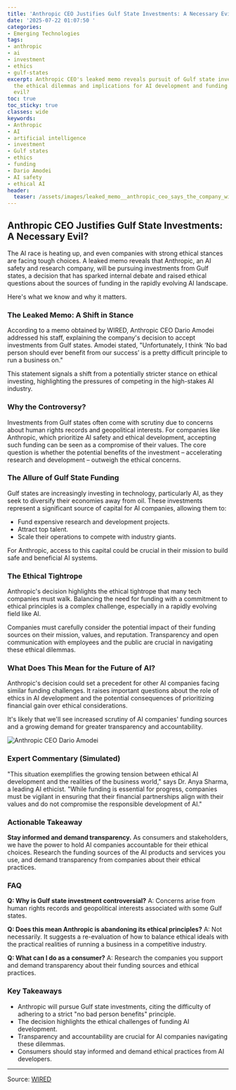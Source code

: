 ```yaml
---
title: 'Anthropic CEO Justifies Gulf State Investments: A Necessary Evil?'
date: '2025-07-22 01:07:50 '
categories:
- Emerging Technologies
tags:
- anthropic
- ai
- investment
- ethics
- gulf-states
excerpt: Anthropic CEO's leaked memo reveals pursuit of Gulf state investments. Explore
  the ethical dilemmas and implications for AI development and funding. Is it a necessary
  evil?
toc: true
toc_sticky: true
classes: wide
keywords:
- Anthropic
- AI
- artificial intelligence
- investment
- Gulf states
- ethics
- funding
- Dario Amodei
- AI safety
- ethical AI
header:
  teaser: /assets/images/leaked_memo__anthropic_ceo_says_the_company_will_p_20250722010750.jpg
---
```


## Anthropic CEO Justifies Gulf State Investments: A Necessary Evil?

The AI race is heating up, and even companies with strong ethical stances are facing tough choices. A leaked memo reveals that Anthropic, an AI safety and research company, will be pursuing investments from Gulf states, a decision that has sparked internal debate and raised ethical questions about the sources of funding in the rapidly evolving AI landscape.

Here's what we know and why it matters.

### The Leaked Memo: A Shift in Stance

According to a memo obtained by WIRED, Anthropic CEO Dario Amodei addressed his staff, explaining the company's decision to accept investments from Gulf states. Amodei stated, "Unfortunately, I think ‘No bad person should ever benefit from our success’ is a pretty difficult principle to run a business on."

This statement signals a shift from a potentially stricter stance on ethical investing, highlighting the pressures of competing in the high-stakes AI industry.

### Why the Controversy?

Investments from Gulf states often come with scrutiny due to concerns about human rights records and geopolitical interests. For companies like Anthropic, which prioritize AI safety and ethical development, accepting such funding can be seen as a compromise of their values. The core question is whether the potential benefits of the investment – accelerating research and development – outweigh the ethical concerns.

### The Allure of Gulf State Funding

Gulf states are increasingly investing in technology, particularly AI, as they seek to diversify their economies away from oil. These investments represent a significant source of capital for AI companies, allowing them to:

*   Fund expensive research and development projects.
*   Attract top talent.
*   Scale their operations to compete with industry giants.

For Anthropic, access to this capital could be crucial in their mission to build safe and beneficial AI systems.

### The Ethical Tightrope

Anthropic's decision highlights the ethical tightrope that many tech companies must walk. Balancing the need for funding with a commitment to ethical principles is a complex challenge, especially in a rapidly evolving field like AI.

Companies must carefully consider the potential impact of their funding sources on their mission, values, and reputation. Transparency and open communication with employees and the public are crucial in navigating these ethical dilemmas.

### What Does This Mean for the Future of AI?

Anthropic's decision could set a precedent for other AI companies facing similar funding challenges. It raises important questions about the role of ethics in AI development and the potential consequences of prioritizing financial gain over ethical considerations.

It's likely that we'll see increased scrutiny of AI companies' funding sources and a growing demand for greater transparency and accountability.

![Anthropic CEO Dario Amodei](https://media.wired.com/photos/687e878e647fb437b22c5c95/master/pass/Dario-Explains-Need-Gulf-Money-Business-2194823537.jpg)

### Expert Commentary (Simulated)

"This situation exemplifies the growing tension between ethical AI development and the realities of the business world," says Dr. Anya Sharma, a leading AI ethicist. "While funding is essential for progress, companies must be vigilant in ensuring that their financial partnerships align with their values and do not compromise the responsible development of AI."

### Actionable Takeaway

**Stay informed and demand transparency.** As consumers and stakeholders, we have the power to hold AI companies accountable for their ethical choices. Research the funding sources of the AI products and services you use, and demand transparency from companies about their ethical practices.

### FAQ

**Q: Why is Gulf state investment controversial?**
A: Concerns arise from human rights records and geopolitical interests associated with some Gulf states.

**Q: Does this mean Anthropic is abandoning its ethical principles?**
A: Not necessarily. It suggests a re-evaluation of how to balance ethical ideals with the practical realities of running a business in a competitive industry.

**Q: What can I do as a consumer?**
A: Research the companies you support and demand transparency about their funding sources and ethical practices.

### Key Takeaways

*   Anthropic will pursue Gulf state investments, citing the difficulty of adhering to a strict "no bad person benefits" principle.
*   The decision highlights the ethical challenges of funding AI development.
*   Transparency and accountability are crucial for AI companies navigating these dilemmas.
*   Consumers should stay informed and demand ethical practices from AI developers.

---

Source: [WIRED](https://www.wired.com/story/anthropic-dario-amodei-gulf-state-leaked-memo/)